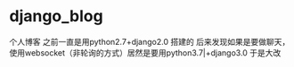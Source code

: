 # django_blog
个人博客
之前一直是用python2.7+django2.0 搭建的
后来发现如果是要做聊天，使用websocket（非轮询的方式）居然是要用python3.7|+django3.0 于是大改
